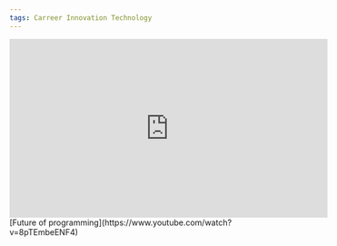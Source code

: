 ```yaml
---
tags: Carreer Innovation Technology
---
```

<iframe width="560" height="315" src="https://www.youtube.com/embed/8pTEmbeENF4" frameborder="0" allow="autoplay; encrypted-media" allowfullscreen></iframe>
[Future of programming](https://www.youtube.com/watch?v=8pTEmbeENF4)
